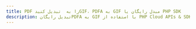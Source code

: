 ---title: PDF را به  تبدیل کنیدGIF، PDFA به GIF مبدل رایگان یا PHP SDKdescription: تبدیل رایگانPDFA به GIF با استفاده از PHP Cloud APIs & SDK همچنین اسناد PDF را در Cloud ایجاد، ویرایش و رندر کنید.---